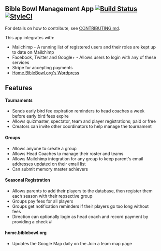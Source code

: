 ## Bible Bowl Management App [![Build Status](https://travis-ci.org/BibleBowl/account.svg?branch=master)](https://travis-ci.org/BibleBowl/account) [![StyleCI](https://styleci.io/repos/49306399/shield?branch=master)](https://styleci.io/repos/49306399)

For details on how to contribute, see [CONTRIBUTING.md](https://bitbucket.org/BKuhl/biblebowl/src/master/CONTRIBUTING.md?at=master).

This app integrates with:

 * Mailchimp - A running list of registered users and their roles are kept up to date on Mailchimp
 * Facebook, Twitter and Google+ - Allows users to login with any of these services
 * Stripe for accepting payments
 * [Home.BibleBowl.org's Wordpress](#home-biblebowl-org)
 
## Features

#### Tournaments
 * Sends early bird fee expiration reminders to head coaches a week before early bird fees expire
 * Allows quizmaster, spectator, team and player registrations; paid or free
 * Creators can invite other coordinators to help manage the tournament

#### Groups
 * Allows anyone to create a group
 * Allows Head Coaches to manage their roster and teams
 * Allows Mailchimp integration for any group to keep parent's email addresses updated on their email list
 * Can submit memory master achievers

#### Seasonal Registration
 * Allows parents to add their players to the database, then register them each season with their repsective group
 * Groups pay fees for all players
 * Groups get notification reminders if their players go too long without fees
 * Direction can optionally login as head coach and record payment by providing a check #

<a name='home-biblebowl-org'></a>

#### home.biblebowl.org
 * Updates the Google Map daily on the Join a team map page